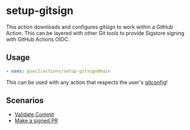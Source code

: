 # setup-gitsign

This action downloads and configures gitsign to work within a GitHub Action.
This can be layered with other Git tools to provide Sigstore signing with GitHub
Actions OIDC.

## Usage

```yaml
- uses: gsoc2/actions/setup-gitsign@main
```

This can be used with any action that respects the user's
[gitconfig](https://git-scm.com/docs/git-config)!

## Scenarios

- [Validate Commit](examples/verify.yaml)
- [Make a signed PR](examples/pr.yaml)
